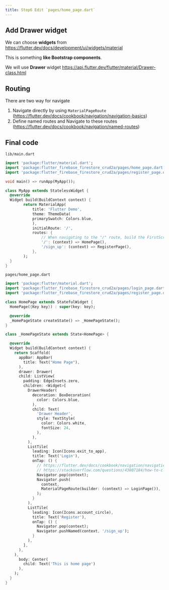 ```yaml
---
title: Step6 Edit `pages/home_page.dart`
---
```


## Add Drawer widget
We can choose **widgets** from
https://flutter.dev/docs/development/ui/widgets/material

This is something **like Bootstrap components**.

We will use **Drawer** widget
https://api.flutter.dev/flutter/material/Drawer-class.html

## Routing
There are two way for navigate

1. Navigate directly by using `MaterialPageRoute`
(https://flutter.dev/docs/cookbook/navigation/navigation-basics)
2. Define named routes and Navigate to these routes
(https://flutter.dev/docs/cookbook/navigation/named-routes)


## Final code

`lib/main.dart`
```dart
import 'package:flutter/material.dart';
import 'package:flutter_firebase_firestore_crud2a/pages/home_page.dart';
import 'package:flutter_firebase_firestore_crud2a/pages/register_page.dart';

void main() => runApp(MyApp());

class MyApp extends StatelessWidget {
  @override
  Widget build(BuildContext context) {
		return MaterialApp(
			title: 'Flutter Demo',
			theme: ThemeData(
			primarySwatch: Colors.blue,
			),
			initialRoute: '/',
			routes: {
				// When navigating to the "/" route, build the FirstScreen widget.
				'/': (context) => HomePage(),
				'/sign_up': (context) => RegisterPage(),
			},
		);
  }
}
```

`pages/home_page.dart`
```dart
import 'package:flutter/material.dart';
import 'package:flutter_firebase_firestore_crud2a/pages/login_page.dart';
import 'package:flutter_firebase_firestore_crud2a/pages/register_page.dart';

class HomePage extends StatefulWidget {
  HomePage({Key key}) : super(key: key);

  @override
  _HomePageState createState() => _HomePageState();
}

class _HomePageState extends State<HomePage> {

  @override
  Widget build(BuildContext context) {
	return Scaffold(
	  appBar: AppBar(
		title: Text("Home Page"),
	  ),
	  drawer: Drawer(
	  child: ListView(
		padding: EdgeInsets.zero,
		children: <Widget>[
		  DrawerHeader(
			decoration: BoxDecoration(
			  color: Colors.blue,
			),
			child: Text(
			  'Drawer Header',
			  style: TextStyle(
				color: Colors.white,
				fontSize: 24,
			  ),
			),
		  ),
		  ListTile(
			leading: Icon(Icons.exit_to_app),
			title: Text('Login'),
			onTap: () {
			  // https://flutter.dev/docs/cookbook/navigation/navigation-basics#2-navigate-to-the-second-route-using-navigatorpush
			  // https://stackoverflow.com/questions/43807184/how-to-close-scaffolds-drawer-after-an-item-tap
			  Navigator.pop(context);
			  Navigator.push(
				context,
				MaterialPageRoute(builder: (context) => LoginPage()),
			  );
			}
		  ),
		  ListTile(
			leading: Icon(Icons.account_circle),
			title: Text('Register'),
			onTap: () {
			  Navigator.pop(context);
			  Navigator.pushNamed(context, '/sign_up');
			}
		  ),
		],
	  ),
	),
	  body: Center(
		child: Text('This is home page')
	  ),
	);
  }
}
```

